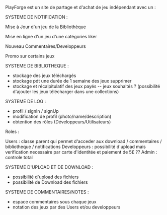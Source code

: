 PlayForge est un site de partage et d'achat de jeu indépendant avec un :

SYSTEME DE NOTIFICATION : 

Mise à Jour d'un jeu de la Bibliothèque

Mise en ligne d'un jeu d'une catégories liker 

Nouveau Commentaires/Developpeurs

Promo sur certains jeux 


SYSTEME DE BIBLIOTHEQUE :

- stockage des jeux téléchargés 
- stockage pdt une durée de 1 semaine des jeux supprimer 
- stockage et récalpitulatif des jeux payés
-- jeux souhaités ? (possibilité d'ajouter les jeux télécharger dans une collections)

SYSTEME DE LOG :
 
- profil / signIn / signUp 
- modification de profil (photo/name/description)
- obtention des rôles (Développeurs/Utilisateurs)

Roles : 

Users : classe parent qui permet d'acceder aux download / commentaires / bibliotheque / notifications
Developpeurs : possibilité d'upload mais verification necessaire par carte d'identitée et paiement de 5£ ?? 
Admin : controle total


SYSTEME D'UPLOAD ET DE DOWNLOAD :

- possibilité d'upload des fichiers
- possibilité de Download des fichiers 

SYSTEME DE COMMENTAIRES/NOTES : 

- espace commentaires sous chaque jeux
- notation des jeux par des Users et/ou developpeurs

 


